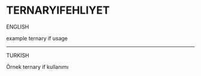 # TERNARYIFEHLIYET

ENGLISH

example ternary if usage

-------------------------------------------------------------------------------------

TURKISH

Örnek ternary if kullanımı
